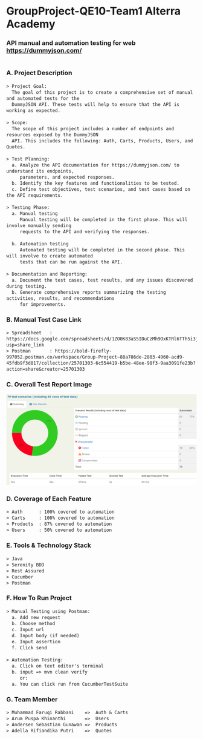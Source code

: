# GroupProject-QE10-Team1 Alterra Academy
### API manual and automation testing for web https://dummyjson.com/
#
### A. Project Description
    > Project Goal:
      The goal of this project is to create a comprehensive set of manual and automated tests for the 
      DummyJSON API. These tests will help to ensure that the API is working as expected.
  
    > Scope:
      The scope of this project includes a number of endpoints and resources exposed by the DummyJSON 
      API. This includes the following: Auth, Carts, Products, Users, and Quotes.
    
    > Test Planning:
      a. Analyze the API documentation for https://dummyjson.com/ to understand its endpoints, 
         parameters, and expected responses.
      b. Identify the key features and functionalities to be tested.
      c. Define test objectives, test scenarios, and test cases based on the API requirements.

    > Testing Phase:
      a. Manual testing
         Manual testing will be completed in the first phase. This will involve manually sending 
         requests to the API and verifying the responses.
   
      b. Automation testing
         Automated testing will be completed in the second phase. This will involve to create automated 
         tests that can be run against the API.

    > Documentation and Reporting:
      a. Document the test cases, test results, and any issues discovered during testing.
      b. Generate comprehensive reports summarizing the testing activities, results, and recommendations 
         for improvements.

### B. Manual Test Case Link
    > Spreadsheet   : https://docs.google.com/spreadsheets/d/1ZO0K83aS5IDuCzMh9OxKTRl6TTh5i3ju0M0LN4XXrt4/edit?usp=share_link
    > Postman       : https://bold-firefly-997052.postman.co/workspace/Group-Project~88a786de-2803-4960-acd9-45fdb9f3d817/collection/25701303-6c554419-b5be-48ee-98f3-9aa3091fe23b?action=share&creator=25701303

### C. Overall Test Report Image

![gambar1](gambar1.png)

### D. Coverage of Each Feature
    > Auth      : 100% covered to automation
    > Carts     : 100% covered to automation
    > Products  : 87% covered to automation
    > Users     : 50% covered to automation

### E. Tools & Technology Stack
    > Java
    > Serenity BDD
    > Rest Assured
    > Cucumber
    > Postman

### F. How To Run Project
    > Manual Testing using Postman:
      a. Add new request
      b. Choose method
      c. Input url
      d. Input body (if needed)
      e. Input assertion
      f. Click send

    > Automation Testing:
      a. Click on text editor's terminal
      b. input => mvn clean verify
         or:
      a. You can click run from CucumberTestSuite

### G. Team Member
    > Muhammad Faruqi Rabbani    =>  Auth & Carts
    > Arum Puspa Khinanthi       =>  Users
    > Andersen Sebastian Gunawan =>  Products
    > Adella Rifiandika Putri    =>  Quotes